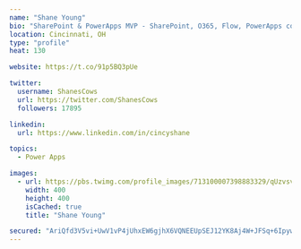 ```yaml
---
name: "Shane Young"
bio: "SharePoint & PowerApps MVP - SharePoint, O365, Flow, PowerApps consulting? @PowerApps911 | Pure Snark? You found it."
location: Cincinnati, OH
type: "profile"
heat: 130

website: https://t.co/91p5BQ3pUe

twitter:
  username: ShanesCows
  url: https://twitter.com/ShanesCows
  followers: 17895

linkedin:
  url: https://www.linkedin.com/in/cincyshane

topics:
  - Power Apps

images:
  - url: https://pbs.twimg.com/profile_images/713100007398883329/qUzvsvQ3_400x400.jpg
    width: 400
    height: 400
    isCached: true
    title: "Shane Young"

secured: "AriQfd3V5vi+UwV1vP4jUhxEW6gjhX6VQNEEUpSEJ12YK8Aj4W+JFSq+6Ipyw9Pz4R10DLm5m1SaB0DgosKOh1unmI+86rZnULt9p8Ni7GnIDJB+VWvrXPApH8z6QXwL1vimZ05x1jHpTo2YY7pnWx7xRVxunAzGrlkk6RdxOfZywIkdtdFvxxKNOU5I/XsqYUSPK6KOHTBw8kf3opEfJUyUeKoG+rMivJBblJS5pK3JWdqp1LHNGnLgFDI2JfiTTNE/mnP9g14QGj3KyrRLPO8JupAWo93X1J2QmqQZRp05G54YtFtvTYHP3j8FFdvThA7lBEIM2pQm0O2TmLGpHDfvsckWYd/EOsDe3s/I0+8kCi5wPIY257rqs4W9WK6W4fghZUJBTHjDBvWAVWtQhenGn2uLUbrMAUbbkb7fTxQ=;/hxPK3AkGuSHKFdmH0HMtA=="
---
```


